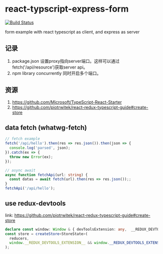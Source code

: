 # react-typscript-express-form

[![Build Status](https://travis-ci.org/wangkailang/react-typscript-express-form.svg?branch=master)](https://travis-ci.org/wangkailang/react-typscript-express-form)

form example with react typescript as client, and express as server

## 记录
1. package.json 设置proxy指向server端口。这样可以通过fetch('/api/resource')获取server api。
2. npm library concurrently 同时开启多个端口。

## 资源
1. https://github.com/Microsoft/TypeScript-React-Starter
2. https://github.com/piotrwitek/react-redux-typescript-guide#create-store

## data fetch (whatwg-fetch)
```typescript
// fetch example
fetch('/api/hello').then(res => res.json()).then(json => {
  console.log('parsed', json);
}).catch(ex => {
  throw new Error(ex);
});

// async await
async function fetchApi(url: string) {
  const datas = await fetch(url).then(res => res.json());;
}
fetchApi('/api/hello');
```

## use redux-devtools
link: https://github.com/piotrwitek/react-redux-typescript-guide#create-store
```typescript
declare const window: Window & { devToolsExtension: any,  __REDUX_DEVTOOLS_EXTENSION__: any };
const store = createStore<StoreState>(
  reducers,
  window.__REDUX_DEVTOOLS_EXTENSION__ && window.__REDUX_DEVTOOLS_EXTENSION__() 
);
```
